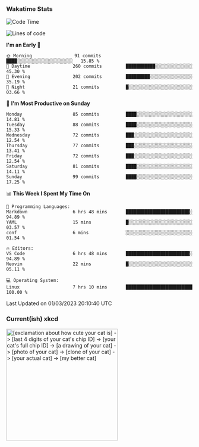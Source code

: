### Wakatime Stats
<!--START_SECTION:waka-->
![Code Time](http://img.shields.io/badge/Code%20Time-1%2C467%20hrs%2016%20mins-blue)

![Lines of code](https://img.shields.io/badge/From%20Hello%20World%20I%27ve%20Written-450.5%20thousand%20lines%20of%20code-blue)

**I'm an Early 🐤** 

```text
🌞 Morning                91 commits          ████░░░░░░░░░░░░░░░░░░░░░   15.85 % 
🌆 Daytime                260 commits         ███████████░░░░░░░░░░░░░░   45.30 % 
🌃 Evening                202 commits         █████████░░░░░░░░░░░░░░░░   35.19 % 
🌙 Night                  21 commits          █░░░░░░░░░░░░░░░░░░░░░░░░   03.66 % 
```
📅 **I'm Most Productive on Sunday** 

```text
Monday                   85 commits          ████░░░░░░░░░░░░░░░░░░░░░   14.81 % 
Tuesday                  88 commits          ████░░░░░░░░░░░░░░░░░░░░░   15.33 % 
Wednesday                72 commits          ███░░░░░░░░░░░░░░░░░░░░░░   12.54 % 
Thursday                 77 commits          ███░░░░░░░░░░░░░░░░░░░░░░   13.41 % 
Friday                   72 commits          ███░░░░░░░░░░░░░░░░░░░░░░   12.54 % 
Saturday                 81 commits          ████░░░░░░░░░░░░░░░░░░░░░   14.11 % 
Sunday                   99 commits          ████░░░░░░░░░░░░░░░░░░░░░   17.25 % 
```


📊 **This Week I Spent My Time On** 

```text
💬 Programming Languages: 
Markdown                 6 hrs 48 mins       ████████████████████████░   94.89 % 
YAML                     15 mins             █░░░░░░░░░░░░░░░░░░░░░░░░   03.57 % 
conf                     6 mins              ░░░░░░░░░░░░░░░░░░░░░░░░░   01.54 % 

🔥 Editors: 
VS Code                  6 hrs 48 mins       ████████████████████████░   94.89 % 
Neovim                   22 mins             █░░░░░░░░░░░░░░░░░░░░░░░░   05.11 % 

💻 Operating System: 
Linux                    7 hrs 10 mins       █████████████████████████   100.00 % 
```


 Last Updated on 01/03/2023 20:10:40 UTC
<!--END_SECTION:waka-->

### Current(ish) xkcd
<a id="xkcd-a" title="[exclamation about how cute your cat is] -> [last 4 digits of your cat's chip ID] -> [your cat's full chip ID] -> [a drawing of your cat] -> [photo of your cat] -> [clone of your cat] -> [your actual cat] -> [my better cat]" href="https://www.xkcd.com" target="_blank">
        <img align="center" id="xkcd-img" src="https://imgs.xkcd.com/comics/data_quality.png" alt="[exclamation about how cute your cat is] -> [last 4 digits of your cat's chip ID] -> [your cat's full chip ID] -> [a drawing of your cat] -> [photo of your cat] -> [clone of your cat] -> [your actual cat] -> [my better cat]" height=300 />
</a>
